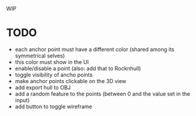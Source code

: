 WIP

# TODO
- each anchor point must have a different color (shared among its symmetrical selves)
- this color must show in the UI
- enable/disable a point (also: add that to Rocknhull)
- toggle visibility of ancho points
- make anchor points clickable on the 3D view
- add export hull to OBJ
- add a random feature to the points (between 0 and the value set in the input)
- add button to toggle wireframe
